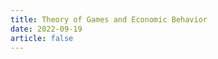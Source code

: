 ```yaml
---
title: Theory of Games and Economic Behavior
date: 2022-09-19
article: false
---
```


<PDF url="https://www.igarashi.fun:7779/pdf/%E9%87%91%E8%9E%8D%E5%AD%A6/Theory%20of%20Games%20and%20Economic%20Behavior.pdf" height="880px"/>
